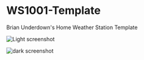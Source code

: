 # WS1001-Template
Brian Underdown's Home Weather Station Template

![Light screenshot](/screenshots/light-screenshot.png)


![dark screenshot](/screenshots/dark-screenshot.png)
